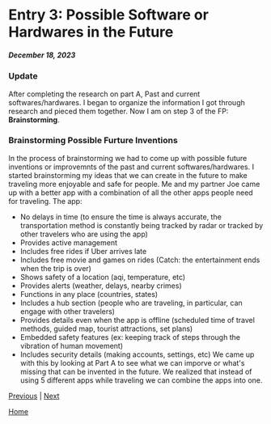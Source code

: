 # Entry 3: Possible Software or Hardwares in the Future
##### December 18, 2023
### Update
After completing the research on part A, Past and current softwares/hardwares. I began to organize the information I got through research and pieced them together. Now I am on step 3 of the FP: **Brainstorming**. 
### Brainstorming Possible Furture Inventions
In the process of brainstorming we had to come up with possible future inventions or improvemnts of the past and current softwares/hardwares. I started brainstorming my ideas that we can create in the future to make traveling more enjoyable and safe for people. Me and my partner Joe came up with a better app with a combination of all the other apps people need for traveling. The app:
- No delays in time (to ensure the time is always accurate, the transportation method is constantly being tracked by radar or tracked by other travelers who are using the app)
- Provides active management 
- Includes free rides if Uber arrives late
- Includes free movie and games on rides (Catch: the entertainment ends when the trip is over)
- Shows safety of a location (aqi, temperature, etc)
- Provides alerts (weather, delays, nearby crimes)
- Functions in any place (countries, states)
- Includes a hub section (people who are traveling, in particular, can engage with other travelers)
- Provides details even when the app is offline (scheduled time of travel methods, guided map, tourist attractions, set plans)
- Embedded safety features (ex: keeping track of steps through the vibration of human movement)
- Includes security details (making accounts, settings, etc)
We came up with this by looking at Part A to see what we can imporve or what's missing that can be invented in the future. We realized that instead of using 5 different apps while traveling we can combine the apps into one.




[Previous](entry02.md) | [Next](entry04.md)

[Home](../README.md)